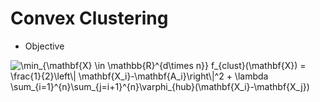 # Convex Clustering
* Objective
<img src="https://latex.codecogs.com/svg.image?\min_{\mathbf{X}&space;\in&space;\mathbb{R}^{d\times&space;n}}&space;f_{clust}(\mathbf{X})&space;=&space;\frac{1}{2}\left\|&space;\mathbf{X_i}-\mathbf{A_i}\right\|^2&space;&plus;&space;\lambda&space;\sum_{i=1}^{n}\sum_{j=i&plus;1}^{n}\varphi_{hub}(\mathbf{X_i}-\mathbf{X_j})" title="\min_{\mathbf{X} \in \mathbb{R}^{d\times n}} f_{clust}(\mathbf{X}) = \frac{1}{2}\left\| \mathbf{X_i}-\mathbf{A_i}\right\|^2 + \lambda \sum_{i=1}^{n}\sum_{j=i+1}^{n}\varphi_{hub}(\mathbf{X_i}-\mathbf{X_j})" />

